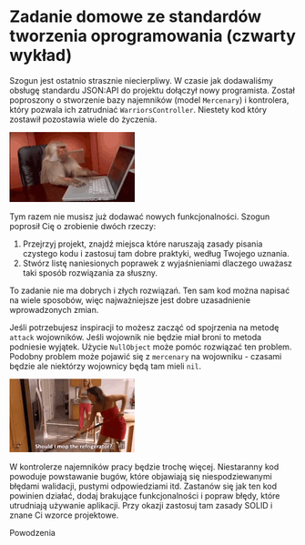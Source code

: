# Zadanie domowe ze standardów tworzenia oprogramowania (czwarty wykład)

Szogun jest ostatnio strasznie niecierpliwy. W czasie jak dodawaliśmy obsługę standardu JSON:API do projektu dołączył nowy programista. Został poproszony o stworzenie bazy najemników (model `Mercenary`) i kontrolera, który pozwala ich zatrudniać `WarriorsController`. Niestety kod który zostawił pozostawia wiele do życzenia.

![tenor-31084919](vendor/images/tenor-31084919.gif)

Tym razem nie musisz już dodawać nowych funkcjonalności. Szogun poprosił Cię o zrobienie dwóch rzeczy:

1. Przejrzyj projekt, znajdź miejsca które naruszają zasady pisania czystego kodu i zastosuj tam dobre praktyki, według Twojego uznania.
2. Stwórz listę naniesionych poprawek z wyjaśnieniami dlaczego uważasz taki sposób rozwiązania za słuszny.

To zadanie nie ma dobrych i złych rozwiązań. Ten sam kod można napisać na wiele sposobów, więc najważniejsze jest dobre uzasadnienie wprowadzonych zmian.

Jeśli potrzebujesz inspiracji to możesz zacząć od spojrzenia na metodę `attack` wojowników. Jeśli wojownik nie będzie miał broni to metoda podniesie wyjątek. Użycie `NullObject` może pomóc rozwiązać ten problem. Podobny problem może pojawić się z `mercenary` na wojowniku - czasami będzie ale niektórzy wojownicy będą tam mieli `nil`.

![tenor-249225230](vendor/images/tenor-249225230.gif)

W kontrolerze najemników pracy będzie trochę więcej. Niestaranny kod powoduje powstawanie bugów, które objawiają się niespodziewanymi błędami walidacji, pustymi odpowiedziami itd. Zastanów się jak ten kod powinien działać, dodaj brakujące funkcjonalności i popraw błędy, które utrudniają używanie aplikacji. Przy okazji zastosuj tam zasady SOLID i znane Ci wzorce projektowe.

Powodzenia

